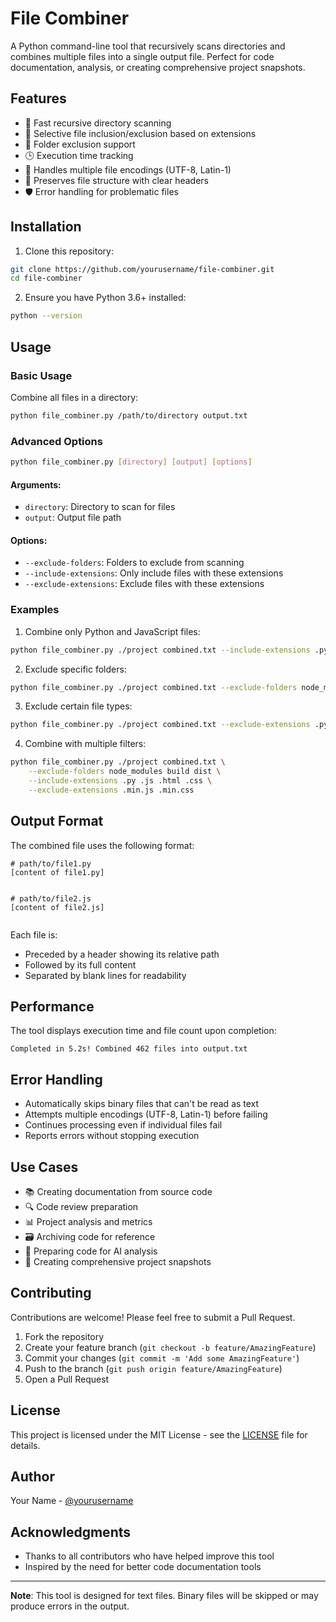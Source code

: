 # File Combiner

A Python command-line tool that recursively scans directories and combines multiple files into a single output file. Perfect for code documentation, analysis, or creating comprehensive project snapshots.

## Features

- 🚀 Fast recursive directory scanning
- 🎯 Selective file inclusion/exclusion based on extensions
- 📁 Folder exclusion support
- 🕒 Execution time tracking
- 💪 Handles multiple file encodings (UTF-8, Latin-1)
- 📝 Preserves file structure with clear headers
- 🛡️ Error handling for problematic files

## Installation

1. Clone this repository:
```bash
git clone https://github.com/yourusername/file-combiner.git
cd file-combiner
```

2. Ensure you have Python 3.6+ installed:
```bash
python --version
```

## Usage

### Basic Usage

Combine all files in a directory:
```bash
python file_combiner.py /path/to/directory output.txt
```

### Advanced Options

```bash
python file_combiner.py [directory] [output] [options]
```

#### Arguments:
- `directory`: Directory to scan for files
- `output`: Output file path

#### Options:
- `--exclude-folders`: Folders to exclude from scanning
- `--include-extensions`: Only include files with these extensions
- `--exclude-extensions`: Exclude files with these extensions

### Examples

1. Combine only Python and JavaScript files:
```bash
python file_combiner.py ./project combined.txt --include-extensions .py .js
```

2. Exclude specific folders:
```bash
python file_combiner.py ./project combined.txt --exclude-folders node_modules .git __pycache__
```

3. Exclude certain file types:
```bash
python file_combiner.py ./project combined.txt --exclude-extensions .pyc .log .tmp
```

4. Combine with multiple filters:
```bash
python file_combiner.py ./project combined.txt \
    --exclude-folders node_modules build dist \
    --include-extensions .py .js .html .css \
    --exclude-extensions .min.js .min.css
```

## Output Format

The combined file uses the following format:

```
# path/to/file1.py
[content of file1.py]


# path/to/file2.js
[content of file2.js]


```

Each file is:
- Preceded by a header showing its relative path
- Followed by its full content
- Separated by blank lines for readability

## Performance

The tool displays execution time and file count upon completion:
```
Completed in 5.2s! Combined 462 files into output.txt
```

## Error Handling

- Automatically skips binary files that can't be read as text
- Attempts multiple encodings (UTF-8, Latin-1) before failing
- Continues processing even if individual files fail
- Reports errors without stopping execution

## Use Cases

- 📚 Creating documentation from source code
- 🔍 Code review preparation
- 📊 Project analysis and metrics
- 🗃️ Archiving code for reference
- 🤖 Preparing code for AI analysis
- 📝 Creating comprehensive project snapshots

## Contributing

Contributions are welcome! Please feel free to submit a Pull Request.

1. Fork the repository
2. Create your feature branch (`git checkout -b feature/AmazingFeature`)
3. Commit your changes (`git commit -m 'Add some AmazingFeature'`)
4. Push to the branch (`git push origin feature/AmazingFeature`)
5. Open a Pull Request

## License

This project is licensed under the MIT License - see the [LICENSE](LICENSE) file for details.

## Author

Your Name - [@yourusername](https://github.com/yourusername)

## Acknowledgments

- Thanks to all contributors who have helped improve this tool
- Inspired by the need for better code documentation tools

---

**Note**: This tool is designed for text files. Binary files will be skipped or may produce errors in the output.
